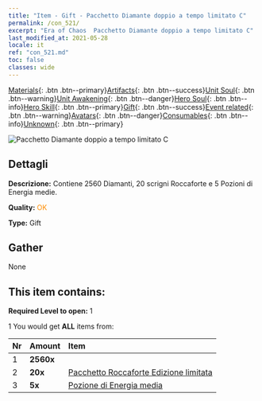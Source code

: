 ```yaml
---
title: "Item - Gift - Pacchetto Diamante doppio a tempo limitato C"
permalink: /con_521/
excerpt: "Era of Chaos  Pacchetto Diamante doppio a tempo limitato C"
last_modified_at: 2021-05-28
locale: it
ref: "con_521.md"
toc: false
classes: wide
---
```

 [Materials](/ItemsIT/){: .btn .btn--primary}[Artifacts](/ItemsIT/Artifacts/){: .btn .btn--success}[Unit Soul](/ItemsIT/UnitSoul/){: .btn .btn--warning}[Unit Awakening](/ItemsIT/UnitAwakening/){: .btn .btn--danger}[Hero Soul](/ItemsIT/HeroSoul/){: .btn .btn--info}[Hero Skill](/ItemsIT/HeroSkill/){: .btn .btn--primary}[Gift](/ItemsIT/Gift/){: .btn .btn--success}[Event related](/ItemsIT/Events/){: .btn .btn--warning}[Avatars](/ItemsIT/Avatars/){: .btn .btn--danger}[Consumables](/ItemsIT/Consumables/){: .btn .btn--info}[Unknown](/ItemsIT/Unknown/){: .btn .btn--primary}

 ![Pacchetto Diamante doppio a tempo limitato C](/images/t/i_907194.png)

## Dettagli
 **Descrizione:** Contiene 2560 Diamanti, 20 scrigni Roccaforte e 5 Pozioni di Energia medie.

 **Quality:** <span style="color: #FF8C00">OK</span>

 **Type:** Gift

## Gather

  None

## This item contains:

 **Required Level to open:** 1

 1 You would get **ALL** items  from:

  | Nr | Amount |     Item    |
  |:---|:-------|:------------|
  | 1 |  **2560x** | <i class="fas fa-gem"/> |  | 
  | 2 |  **20x** | [Pacchetto Roccaforte Edizione limitata](/ItemsIT/con_2103/) |  | 
  | 3 |  **5x** | [Pozione di Energia media](/ItemsIT/con_705/) |  | 
